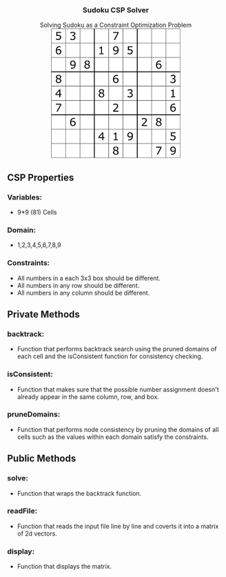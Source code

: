 <!-- INTRO. -->
<br />
<p align="center">

  <h3 align="center">Sudoku CSP Solver</h3>

  <p align="center">
Solving Sudoku as a Constraint Optimization Problem
<img src="gitImgs/sudokuIcon.png?raw=true" width="300" >
  </p>
  
</p>

## CSP Properties
### Variables: 
* 9*9 (81) Cells
### Domain: 
* 1,2,3,4,5,6,7,8,9
### Constraints: 
* All numbers in a each 3x3 box should be different.
* All numbers in any row should be different.
* All numbers in any column should be different.


## Private Methods
### backtrack: 
* Function that performs backtrack search using the pruned domains of each cell and the isConsistent function for consistency checking.
### isConsistent: 
* Function that makes sure that the possible number assignment doesn't already appear in the same column, row, and box.
### pruneDomains: 
* Function that performs node consistency by pruning the domains of all cells such as the values within each domain satisfy the constraints.

## Public Methods
### solve: 
* Function that wraps the backtrack function.
### readFile: 
* Function that reads the input file line by line and coverts it into a matrix of 2d vectors.
### display: 
* Function that displays the matrix.
